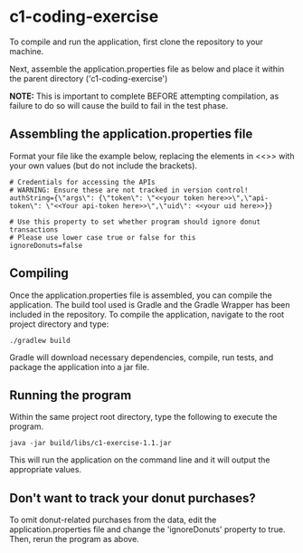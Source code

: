 # c1-coding-exercise

To compile and run the application, first clone the repository to your machine.

Next, assemble the application.properties file as below and place it within the parent directory ('c1-coding-exercise')

**NOTE:** This is important to complete BEFORE attempting compilation, as failure to do so will cause the build to fail in the test phase.

## Assembling the application.properties file
Format your file like the example below, replacing the elements in <<>> with your own values (but do not include the brackets).

```
# Credentials for accessing the APIs
# WARNING: Ensure these are not tracked in version control!
authString={\"args\": {\"token\": \"<<your token here>>\",\"api-token\": \"<<Your api-token here>>\",\"uid\": <<your uid here>>}}

# Use this property to set whether program should ignore donut transactions
# Please use lower case true or false for this
ignoreDonuts=false
```

## Compiling
Once the application.properties file is assembled, you can compile the application. The build tool used is Gradle and the Gradle Wrapper has been included in the repository. To compile the application, navigate to the root project directory and type:

`./gradlew build`

Gradle will download necessary dependencies, compile, run tests, and package the application into a jar file.

## Running the program
Within the same project root directory, type the following to execute the program.

`java -jar build/libs/c1-exercise-1.1.jar`

This will run the application on the command line and it will output the appropriate values.

## Don't want to track your donut purchases?
To omit donut-related purchases from the data, edit the application.properties file and change the 'ignoreDonuts' property to true. Then, rerun the program as above.



